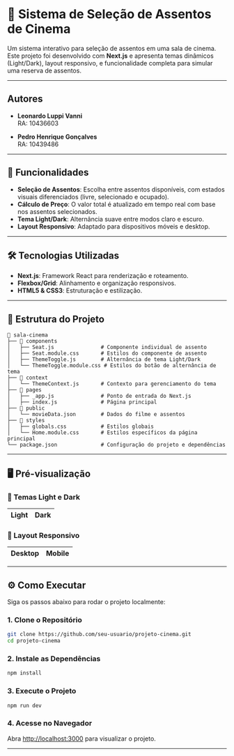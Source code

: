 # 🎥 Sistema de Seleção de Assentos de Cinema

Um sistema interativo para seleção de assentos em uma sala de cinema. Este projeto foi desenvolvido com **Next.js** e apresenta temas dinâmicos (Light/Dark), layout responsivo, e funcionalidade completa para simular uma reserva de assentos.

---

## Autores

- **Leonardo Luppi Vanni**  
  RA: 10436603

- **Pedro Henrique Gonçalves**  
  RA: 10439486

---

## 🚀 Funcionalidades

- **Seleção de Assentos**: Escolha entre assentos disponíveis, com estados visuais diferenciados (livre, selecionado e ocupado).
- **Cálculo de Preço**: O valor total é atualizado em tempo real com base nos assentos selecionados.
- **Tema Light/Dark**: Alternância suave entre modos claro e escuro.
- **Layout Responsivo**: Adaptado para dispositivos móveis e desktop.

---

## 🛠️ Tecnologias Utilizadas

- **Next.js**: Framework React para renderização e roteamento.
- **Flexbox/Grid**: Alinhamento e organização responsivos.
- **HTML5 & CSS3**: Estruturação e estilização.

---

## 📂 Estrutura do Projeto

```plaintext
📁 sala-cinema
├── 📁 components
│   ├── Seat.js               # Componente individual de assento
│   ├── Seat.module.css       # Estilos do componente de assento
│   ├── ThemeToggle.js        # Alternância de tema Light/Dark
│   └── ThemeToggle.module.css # Estilos do botão de alternância de tema
├── 📁 context
│   └── ThemeContext.js       # Contexto para gerenciamento do tema
├── 📁 pages
│   ├── _app.js               # Ponto de entrada do Next.js
│   ├── index.js              # Página principal
├── 📁 public
│   └── movieData.json        # Dados do filme e assentos
├── 📁 styles
│   ├── globals.css           # Estilos globais
│   └── Home.module.css       # Estilos específicos da página principal
└── package.json              # Configuração do projeto e dependências
```

---

## 🖥️ Pré-visualização

### 🎨 Temas Light e Dark
| **Light**                             | **Dark**                              |
|---------------------------------------|---------------------------------------|

### 📱 Layout Responsivo
| **Desktop**                           | **Mobile**                            |
|---------------------------------------|---------------------------------------|

---

## ⚙️ Como Executar

Siga os passos abaixo para rodar o projeto localmente:

### 1. Clone o Repositório
```bash
git clone https://github.com/seu-usuario/projeto-cinema.git
cd projeto-cinema
```

### 2. Instale as Dependências
```bash
npm install
```

### 3. Execute o Projeto
```bash
npm run dev
```

### 4. Acesse no Navegador
Abra [http://localhost:3000](http://localhost:3000) para visualizar o projeto.

---
